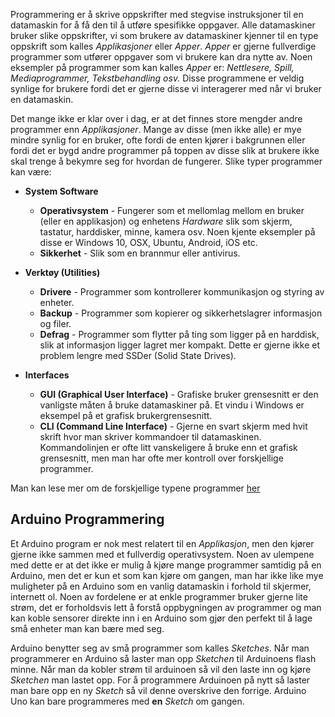 Programmering er å skrive oppskrifter med stegvise instruksjoner til en datamaskin for å få den til å utføre spesifikke oppgaver. Alle datamaskiner bruker slike oppskrifter, vi som brukere av datamaskiner kjenner til en type oppskrift som kalles *Applikasjoner* eller *Apper*. *Apper* er gjerne fullverdige programmer som utfører oppgaver som vi brukere kan dra nytte av. Noen eksempler på programmer som kan kalles *Apper* er: *Nettlesere, Spill, Mediaprogrammer, Tekstbehandling osv.* Disse programmene er veldig synlige for brukere fordi det er gjerne disse vi interagerer med når vi bruker en datamaskin. 

Det mange ikke er klar over i dag, er at det finnes store mengder andre programmer enn *Applikasjoner*. Mange av disse (men ikke alle) er mye mindre synlig for en bruker, ofte fordi de enten kjører i bakgrunnen eller fordi det er bygd andre programmer på toppen av disse slik at brukere ikke skal trenge å bekymre seg for hvordan de fungerer. Slike typer programmer kan være:

- **System Software**
	- **Operativsystem** - Fungerer som et mellomlag mellom en bruker (eller en applikasjon) og enhetens *Hardware* slik som skjerm, tastatur, harddisker, minne, kamera osv. Noen kjente eksempler på disse er Windows 10, OSX, Ubuntu, Android, iOS etc.
	- **Sikkerhet** - Slik som en brannmur eller antivirus.
- **Verktøy (Utilities)**
	- **Drivere** - Programmer som kontrollerer kommunikasjon og styring av enheter.
	- **Backup** - Programmer som kopierer og sikkerhetslagrer informasjon og filer.
	- **Defrag** - Programmer som flytter på ting som ligger på en harddisk, slik at informasjon ligger lagret mer kompakt. Dette er gjerne ikke et problem lengre med SSDer (Solid State Drives).

- **Interfaces**
	- **GUI (Graphical User Interface)** - Grafiske bruker grensesnitt er den vanligste måten å bruke datamaskiner på. Et vindu i Windows er eksempel på et grafisk brukergrensesnitt.
	- **CLI (Command Line Interface)** - Gjerne en svart skjerm med hvit skrift hvor man skriver kommandoer til datamaskinen. Kommandolinjen er ofte litt vanskeligere å bruke enn et grafisk grensesnitt, men man har ofte mer kontroll over forskjellige programmer.

Man kan lese mer om de forskjellige typene programmer [her](https://en.wikiversity.org/wiki/Types_of_Computer_Software)

## Arduino Programmering
Et Arduino program er nok mest relatert til en *Applikasjon*, men den kjører gjerne ikke sammen med et fullverdig operativsystem. Noen av ulempene med dette er at det ikke er mulig å kjøre mange programmer samtidig på en Arduino, men det er kun et som kan kjøre om gangen, man har ikke like mye muligheter på en Arduino som en vanlig datamaskin i forhold til skjermer, internett ol. Noen av fordelene er at enkle programmer bruker gjerne lite strøm, det er forholdsvis lett å forstå oppbygningen av programmer og man kan koble sensorer direkte inn i en Arduino som gjør den perfekt til å lage små enheter man kan bære med seg.

Arduino benytter seg av små programmer som kalles *Sketches*. Når man programmerer en Arduino så laster man opp *Sketchen* til Arduinoens flash minne. Når man da kobler strøm til arduinoen så vil den laste inn og kjøre *Sketchen* man lastet opp. For å programmere Arduinoen på nytt så laster man bare opp en ny *Sketch* så vil denne overskrive den forrige. Arduino Uno kan bare programmeres med **en** *Sketch* om gangen.